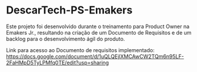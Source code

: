 # DescarTech-PS-Emakers

Este projeto foi desenvolvido durante o treinamento para Product Owner na Emakers Jr., resultando na criação de um Documento de Requisitos e de um backlog para o desenvolvimento ágil do produto.

Link para acesso ao Documento de requisitos implementado: https://docs.google.com/document/d/1uQLQEjlXMCAwCW2TQm6n95LF-2FaHMpD5TyLPMfq0TE/edit?usp=sharing

